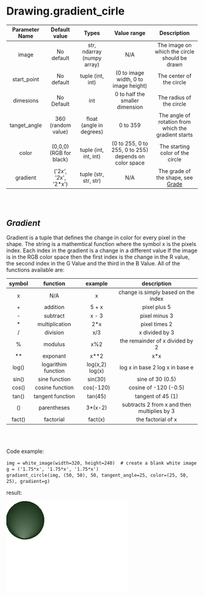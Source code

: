 # Drawing.gradient_cirle


| Parameter Name | Default value | Types | Value range | Description | 
| :---: | :---: | :---: | :---: | :---: |
|image |No default | str, ndarray (numpy array) | N/A  | The image on which the circle should be drawn |
| start_point | No default | tuple (int, int) | (0 to image width, 0 to image height)| The center of the circle|
|dimesions| No Default | int| 0 to half the smaller dimension | The radius of the circle|
| tanget_angle| 360 (random value)| float (angle in degrees) |  0 to 359| The angle of rotation from which the gradient starts|
| color | (0,0,0) (RGB for black)| tuple (int, int, int)| (0 to 255, 0 to 255, 0 to 255) depends on color space| The starting color of the circle|
|gradient | ('2*x', '2*x', '2*x')| tuple (str, str, str)| N/A| The grade of the shape, see [Grade](https://github.com/1937Elysium/Ovl-Python/new/master/English/ovl/Drawing#gradient)|

</br>
</br>

## *Gradient*
Gradient is a tuple that defines the change in color for every pixel in the shape.
The string is a mathemtical function where the symbol x is the pixels index.
Each index in the gradient is a change in a different value
If the image is in the RGB color space then the first index is the change in the R value,
the second index in the G Value and the third in the B Value.
All of the functions available are:

| symbol| function| example| description|
|:---:|:---:|:---:|:---:|
|x | N/A | x| change is simply based on the index|
|+| addition| 5 + x| pixel plus 5|
|-| subtract| x - 3| pixel minus 3|
|*| multiplication| 2*x| pixel times 2|
| / | division| x/3| x divided by 3|
|%| modulus| x%2| the remainder of x divided by 2|
|**| exponant| x**2| x*x|
|log()| logarithim function| log(x,2) log(x)| log x in base 2 log x in base e|
|sin()| sine function| sin(30)| sine of 30 (0.5)|
|cos()| cosine function| cos(-120)| cosine of -120 (-0.5)|
|tan()| tangent function| tan(45)| tangent of 45 (1)|
|()| parentheses| 3*(x-2)| subtracts 2 from x and then multiplies by 3|
|fact()| factorial| fact(x)| the factorial of x|

</br>
</br>

Code example:
```
img = white_image(width=320, height=240)  # create a blank white image
g = ('1.75*x', '1.75*x', '1.75*x')
gradient_circle(img, (50, 50), 50, tangent_angle=25, color=(25, 50, 25), gradient=g)

```

result:

![](https://github.com/1937Elysium/Ovl-Python/blob/master/Pictures/Sample%20Pictures/gradient_circle.png)
